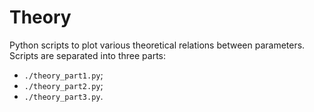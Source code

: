 # Theory

Python scripts to plot various theoretical relations between parameters.
Scripts are separated into three parts:

* `./theory_part1.py`;
* `./theory_part2.py`;
* `./theory_part3.py`.
